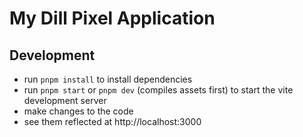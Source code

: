 # My Dill Pixel Application

## Development

- run `pnpm install` to install dependencies
- run `pnpm start` or `pnpm dev` (compiles assets first) to start the vite development server
- make changes to the code
- see them reflected at http://localhost:3000

